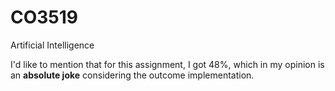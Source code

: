 # CO3519
Artificial Intelligence

I'd like to mention that for this assignment, I got 48%, which in my opinion is an **absolute joke** considering the outcome implementation.
